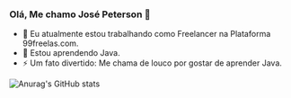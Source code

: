### Olá, Me chamo José Peterson 👋

- 🔭 Eu atualmente estou trabalhando como Freelancer na Plataforma 99freelas.com.
- 🌱 Estou aprendendo Java.
- ⚡ Um fato divertido: Me chama de louco por gostar de aprender Java. 

<!--
**PetsuTHEPRO/PetsuTHEPRO** is a ✨ _special_ ✨ repository because its `README.md` (this file) appears on your GitHub profile.

Here are some ideas to get you started:

- 🔭 I’m currently working on ...
- 🌱 I’m currently learning ...
- 👯 I’m looking to collaborate on ...
- 🤔 I’m looking for help with ...
- 💬 Ask me about ...
- 📫 How to reach me: ...
- 😄 Pronouns: ...
- ⚡ Fun fact: ...
-->

![Anurag's GitHub stats](https://github-readme-stats.vercel.app/api?username=PetsuTHEPRO&show_icons=true&theme=tokyonight)
